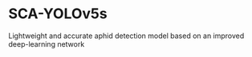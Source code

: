 # SCA-YOLOv5s
Lightweight and accurate aphid detection model based on an improved deep-learning network
